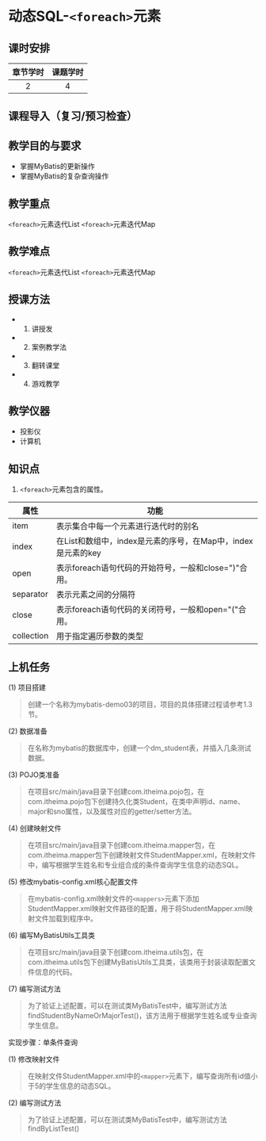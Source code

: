 # 动态SQL-`<foreach>`元素

## 课时安排

|章节学时|课题学时|
|:--:|:--:|
|2|4|

## 课程导入（复习/预习检查）

## 教学目的与要求
- 掌握MyBatis的更新操作
- 掌握MyBatis的复杂查询操作

## 教学重点
`<foreach>`元素迭代List
`<foreach>`元素迭代Map
## 教学难点
`<foreach>`元素迭代List
`<foreach>`元素迭代Map
## 授课方法

- 1. 讲授发
- 2. 案例教学法
- 3. 翻转课堂
- 4. 游戏教学

## 教学仪器

* 投影仪
* 计算机


## 知识点

1. `<foreach>`元素包含的属性。

| 属性 | 功能 |
| -- | -- |
| item | 表示集合中每一个元素进行迭代时的别名 |
| index | 在List和数组中，index是元素的序号，在Map中，index是元素的key |
| open | 表示foreach语句代码的开始符号，一般和close=")"合用。
| separator | 表示元素之间的分隔符 |
| close | 表示foreach语句代码的关闭符号，一般和open="("合用。
| collection | 用于指定遍历参数的类型 |

## 上机任务

(1)	项目搭建

> 创建一个名称为mybatis-demo03的项目，项目的具体搭建过程请参考1.3节。

(2)	数据准备

> 在名称为mybatis的数据库中，创建一个dm_student表，并插入几条测试数据。

(3)	POJO类准备

> 在项目src/main/java目录下创建com.itheima.pojo包，在com.itheima.pojo包下创建持久化类Student，在类中声明id、name、major和sno属性，以及属性对应的getter/setter方法。

(4)	创建映射文件

> 在项目src/main/java目录下创建com.itheima.mapper包，在com.itheima.mapper包下创建映射文件StudentMapper.xml，在映射文件中，编写根据学生姓名和专业组合成的条件查询学生信息的动态SQL。

(5)	修改mybatis-config.xml核心配置文件

> 在mybatis-config.xml映射文件的`<mappers>`元素下添加StudentMapper.xml映射文件路径的配置，用于将StudentMapper.xml映射文件加载到程序中。

(6)	编写MyBatisUtils工具类

> 在项目src/main/java目录下创建com.itheima.utils包，在com.itheima.utils包下创建MyBatisUtils工具类，该类用于封装读取配置文件信息的代码。

(7)	编写测试方法

> 为了验证上述配置，可以在测试类MyBatisTest中，编写测试方法findStudentByNameOrMajorTest()，该方法用于根据学生姓名或专业查询学生信息。

实现步骤：单条件查询

(1)	修改映射文件

> 在映射文件StudentMapper.xml中的`<mapper>`元素下，编写查询所有id值小于5的学生信息的动态SQL。

(2)	编写测试方法
> 为了验证上述配置，可以在测试类MyBatisTest中，编写测试方法findByListTest()

